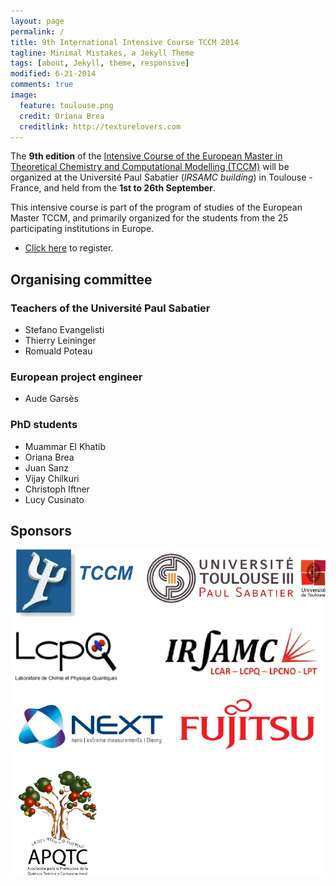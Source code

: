 ```yaml
---
layout: page
permalink: /
title: 9th International Intensive Course TCCM 2014
tagline: Minimal Mistakes, a Jekyll Theme
tags: [about, Jekyll, theme, responsive]
modified: 6-21-2014
comments: true
image:
  feature: toulouse.png
  credit: Oriana Brea
  creditlink: http://texturelovers.com
---
```


The **9th edition** of the [Intensive Course of the European Master in
Theoretical Chemistry and Computational Modelling
(TCCM)](http://www.emtccm.org/tccm-em/) will be organized at the Université
Paul Sabatier (*IRSAMC building*) in Toulouse - France, and held from the **1st to 26th September**.


This intensive course is part of the program of studies of the European Master
TCCM, and primarily organized for the students from the 25 participating
institutions in Europe.

* <a markdown="0" href="{{ site.url }}/registration" class="btn">Click here</a> to register.

## Organising committee

### Teachers of the Université Paul Sabatier
* Stefano Evangelisti
* Thierry Leininger
* Romuald Poteau

### European project engineer
* Aude Garsès

### PhD students
* Muammar El Khatib
* Oriana Brea
* Juan Sanz
* Vijay Chilkuri
* Christoph Iftner
* Lucy Cusinato

## Sponsors

![alt text](./images/sponsors.png "Sponsors")
